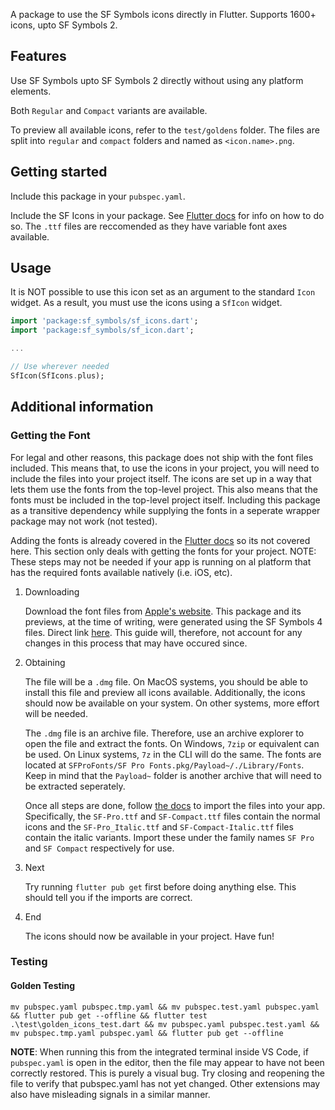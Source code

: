 <!--
This README describes the package. If you publish this package to pub.dev,
this README's contents appear on the landing page for your package.

For information about how to write a good package README, see the guide for
[writing package pages](https://dart.dev/guides/libraries/writing-package-pages).

For general information about developing packages, see the Dart guide for
[creating packages](https://dart.dev/guides/libraries/create-library-packages)
and the Flutter guide for
[developing packages and plugins](https://flutter.dev/developing-packages).
-->

A package to use the  SF Symbols icons directly in Flutter. Supports 1600+ icons, upto SF Symbols 2.

## Features

Use SF Symbols upto SF Symbols 2 directly without using any platform elements.

Both `Regular` and `Compact` variants are available.

To preview all available icons, refer to the `test/goldens` folder. The files are split into `regular` and `compact` folders and named as `<icon.name>.png`.

## Getting started

Include this package in your `pubspec.yaml`.

Include the SF Icons in your package. See [Flutter docs](https://docs.flutter.dev/cookbook/design/fonts) for info on how to do so. The `.ttf` files are reccomended as they have variable font axes available.

## Usage

It is NOT possible to use this icon set as an argument to the standard `Icon` widget. As a result, you must use the icons using a `SfIcon` widget.

```dart
import 'package:sf_symbols/sf_icons.dart';
import 'package:sf_symbols/sf_icon.dart';

...

// Use wherever needed
SfIcon(SfIcons.plus);
```

## Additional information

### Getting the Font

For legal and other reasons, this package does not ship with the font files included. This means that, to use the icons in your project, you will need to include the files into your project itself. The icons are set up in a way that lets them use the fonts from the top-level project. This also means that the fonts must be included in the top-level project itself. Including this package as a transitive dependency while supplying the fonts in a seperate wrapper package may not work (not tested).

Adding the fonts is already covered in the [Flutter docs](https://docs.flutter.dev/cookbook/design/fonts) so its not covered here. This section only deals with getting the fonts for your project. NOTE: These steps may not be needed if your app is running on al platform that has the required fonts available natively (i.e. iOS, etc).

1. Downloading

    Download the font files from [Apple's website](https://developer.apple.com/sf-symbols/). This package and its previews, at the time of writing, were generated using the SF Symbols 4 files. Direct link [here](https://developer.apple.com/sf-symbols/). This guide will, therefore, not account for any changes in this process that may have occured since.

2. Obtaining

    The file will be a `.dmg` file. On MacOS systems, you should be able to install this file and preview all icons available. Additionally, the icons should now be available on your system. On other systems, more effort will be needed.

    The `.dmg` file is an archive file. Therefore, use an archive explorer to open the file and extract the fonts. On Windows, `7zip` or equivalent can be used. On Linux systems, `7z` in the CLI will do the same. The fonts are located at `SFProFonts/SF Pro Fonts.pkg/Payload~/./Library/Fonts`. Keep in mind that the `Payload~` folder is another archive that will need to be extracted seperately.

    Once all steps are done, follow [the docs](https://docs.flutter.dev/cookbook/design/fonts) to import the files into your app. Specifically, the `SF-Pro.ttf` and `SF-Compact.ttf` files contain the normal icons and the `SF-Pro_Italic.ttf` and `SF-Compact-Italic.ttf` files contain the italic variants. Import these under the family names `SF Pro` and `SF Compact` respectively for use.

3. Next

    Try running `flutter pub get` first before doing anything else. This should tell you if the imports are correct.

4. End

    The icons should now be available in your project. Have fun!

### Testing

#### Golden Testing

```shell
mv pubspec.yaml pubspec.tmp.yaml && mv pubspec.test.yaml pubspec.yaml && flutter pub get --offline && flutter test .\test\golden_icons_test.dart && mv pubspec.yaml pubspec.test.yaml && mv pubspec.tmp.yaml pubspec.yaml && flutter pub get --offline
```

**NOTE**: When running this from the integrated terminal inside VS Code, if `pubspec.yaml` is open in the editor, then the file may appear to have not been correctly restored. This is purely a visual bug. Try closing and reopening the file to verify that pubspec.yaml has not yet changed. Other extensions may also have misleading signals in a similar manner.